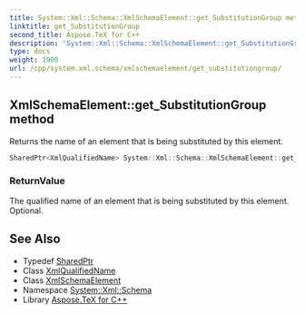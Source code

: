 ```yaml
---
title: System::Xml::Schema::XmlSchemaElement::get_SubstitutionGroup method
linktitle: get_SubstitutionGroup
second_title: Aspose.TeX for C++
description: 'System::Xml::Schema::XmlSchemaElement::get_SubstitutionGroup method. Returns the name of an element that is being substituted by this element in C++.'
type: docs
weight: 1900
url: /cpp/system.xml.schema/xmlschemaelement/get_substitutiongroup/
---
```

## XmlSchemaElement::get_SubstitutionGroup method


Returns the name of an element that is being substituted by this element.

```cpp
SharedPtr<XmlQualifiedName> System::Xml::Schema::XmlSchemaElement::get_SubstitutionGroup()
```


### ReturnValue

The qualified name of an element that is being substituted by this element. Optional.

## See Also

* Typedef [SharedPtr](../../../system/sharedptr/)
* Class [XmlQualifiedName](../../../system.xml/xmlqualifiedname/)
* Class [XmlSchemaElement](../)
* Namespace [System::Xml::Schema](../../)
* Library [Aspose.TeX for C++](../../../)
